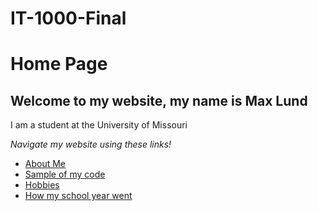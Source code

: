 # IT-1000-Final
# Home Page
## Welcome to my website, my name is Max Lund

I am a student at the University of Missouri

_Navigate my website using these links!_

* [About Me](./aboutme.md)
* [Sample of my code](./code_sample.md)
* [Hobbies](./hobby.md)
* [How my school year went](./marks.md)
